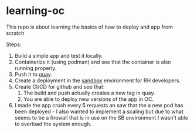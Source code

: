 # learning-oc
This repo is about learning the basics of how to deploy and app from scratch

Steps:
1. Build a simple app and test it locally.
2. Containerize it (using podman) and see that the container is also running properly.
3. Push it to [quay](https://quay.io/user/hacohen/?tab=repos).
4. Create a deployment in the [sandbox](https://console.redhat.com/openshift/sandbox) environment for RH developers. 
5. Create CI/CD for github and see that:
    1. The build and push actually creates a new tag in quay.
    2. You are able to deploy new versions of the app in OC.
6. I made the app crush every 5 requests an saw that the a new pod has been deployed - I also wanted to implement a scaling but due to what seems to be a firewall that is in use on the SB environment I wasn't able to overload the system enough.
